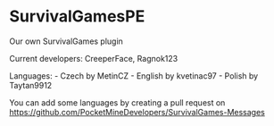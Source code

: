 # SurvivalGamesPE
Our own SurvivalGames plugin

Current developers: CreeperFace, Ragnok123

Languages: - Czech by MetinCZ
           - English by kvetinac97
           - Polish by Taytan9912
           
You can add some languages by creating a pull request on https://github.com/PocketMineDevelopers/SurvivalGames-Messages
